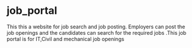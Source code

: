 # job_portal
This this a website for job search and job posting.
Employers can post the job openings and the candidates can search for the required jobs .This job portal is for IT,Civil and mechanical job openings 
